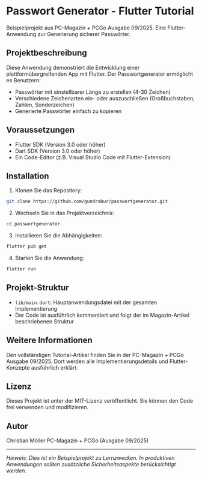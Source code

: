 # Passwort Generator - Flutter Tutorial

Beispielprojekt aus PC-Magazin + PCGo Ausgabe 09/2025.
Eine Flutter-Anwendung zur Generierung sicherer Passwörter.

## Projektbeschreibung

Diese Anwendung demonstriert die Entwicklung einer plattformübergreifenden App mit Flutter. 
Der Passwortgenerator ermöglicht es Benutzern:
- Passwörter mit einstellbarer Länge zu erstellen (4-30 Zeichen)
- Verschiedene Zeichenarten ein- oder auszuschließen (Großbuchstaben, Zahlen, Sonderzeichen)
- Generierte Passwörter einfach zu kopieren

## Voraussetzungen

- Flutter SDK (Version 3.0 oder höher)
- Dart SDK (Version 3.0 oder höher)
- Ein Code-Editor (z.B. Visual Studio Code mit Flutter-Extension)

## Installation

1. Klonen Sie das Repository:
```bash
git clone https://github.com/gundrabur/passwortgenerator.git
```

2. Wechseln Sie in das Projektverzeichnis:
```bash
cd passwortgenerator
```

3. Installieren Sie die Abhängigkeiten:
```bash
flutter pub get
```

4. Starten Sie die Anwendung:
```bash
flutter run
```

## Projekt-Struktur

- `lib/main.dart`: Hauptanwendungsdatei mit der gesamten Implementierung
- Der Code ist ausführlich kommentiert und folgt der im Magazin-Artikel beschriebenen Struktur

## Weitere Informationen

Den vollständigen Tutorial-Artikel finden Sie in der PC-Magazin + PCGo Ausgabe 09/2025.
Dort werden alle Implementierungsdetails und Flutter-Konzepte ausführlich erklärt.

## Lizenz

Dieses Projekt ist unter der MIT-Lizenz veröffentlicht. 
Sie können den Code frei verwenden und modifizieren.

## Autor

Christian Möller
PC-Magazin + PCGo (Ausgabe 09/2025)

---
*Hinweis: Dies ist ein Beispielprojekt zu Lernzwecken. In produktiven Anwendungen sollten zusätzliche Sicherheitsaspekte berücksichtigt werden.*
